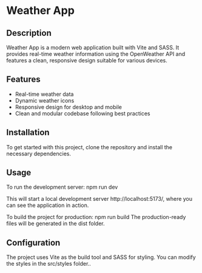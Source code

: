 # Weather App

## Description

Weather App is a modern web application built with Vite and SASS. It provides
real-time weather information using the OpenWeather API and features a clean,
responsive design suitable for various devices.

## Features

- Real-time weather data
- Dynamic weather icons
- Responsive design for desktop and mobile
- Clean and modular codebase following best practices

## Installation

To get started with this project, clone the repository and install the necessary
dependencies.

## Usage

To run the development server: npm run dev

This will start a local development server http://localhost:5173/, where you can
see the application in action.

To build the project for production: npm run build The production-ready files
will be generated in the dist folder.

## Configuration

The project uses Vite as the build tool and SASS for styling. You can modify the
styles in the src/styles folder..

